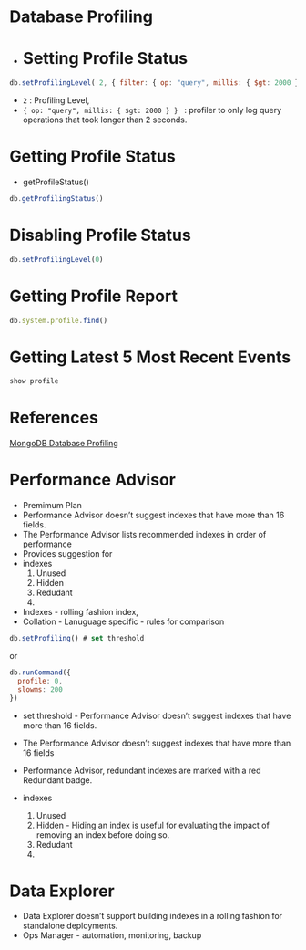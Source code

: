 # Database Profiling

- # Setting Profile Status
```js
db.setProfilingLevel( 2, { filter: { op: "query", millis: { $gt: 2000 } } } )
```
-  `2` : Profiling Level, 
- `{ op: "query", millis: { $gt: 2000 } } ` :  profiler to only log query operations that took longer than 2 seconds.


# Getting Profile Status

- getProfileStatus()
```js
db.getProfilingStatus()
```

# Disabling Profile Status

```js
db.setProfilingLevel(0)
```

# Getting Profile Report

```js
db.system.profile.find()
```

# Getting Latest 5 Most Recent Events

```js
show profile
```

# References
[MongoDB Database Profiling](https://www.mongodb.com/docs/manual/tutorial/manage-the-database-profiler/)
















# Performance Advisor
- Premimum Plan
- Performance Advisor doesn’t suggest indexes that have more than 16 fields.
- The Performance Advisor lists recommended indexes in order of performance
- Provides suggestion for 
- indexes
    1. Unused
    2. Hidden
    3. Redudant
    4. 
- Indexes - rolling fashion index, 
- Collation - Lanuguage specific - rules for comparison
```js
db.setProfiling() # set threshold
```
or 
```js
db.runCommand({
  profile: 0,
  slowms: 200
})
```
- set threshold -  Performance Advisor doesn’t suggest indexes that have more than 16 fields.
- The Performance Advisor doesn’t suggest indexes that have more than 16 fields
- Performance Advisor, redundant indexes are marked with a red Redundant badge.

- indexes
    1. Unused
    2. Hidden - Hiding an index is useful for evaluating the impact of removing an index before doing so.
    3. Redudant
    4. 
# Data Explorer

- Data Explorer doesn’t support building indexes in a rolling fashion for standalone deployments.
- Ops Manager - automation, monitoring, backup
